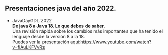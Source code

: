 
## Presentaciones java del año 2022.

<ul>
<li>JavaDayGDL.2022<br/> <b>De java 8 a Java 18. Lo que debes de saber.</b><br/>Una revisión rápida sobre los cambios más importantes que ha tenido el lenguaje desde la versión 8 a la 18.<br/> Puedes ver la presentación aquí:<a href="https://www.youtube.com/watch?v=flAuLKFVvRs">https://www.youtube.com/watch?v=flAuLKFVvRs</a><br/></li>
</ul>
